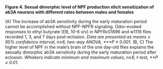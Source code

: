 **Figure 4. Sexual dimorphic level of NPF production elicit sensitization of ab3A neurons with different rates between males and females**

(A) The increase of ab3A sensitivity during the early maturation period cannot be accomplished without NPF-NPFR signaling. Odor-evoked responses to ethyl butyrate (EB, 10-6 v/v) in NPFRc01896 and w1118 flies recorded 1, 3, and 7 days post-eclosion. _Data are presented as means ± 95% confidence interval, n≥6, two-way ANOVA, ***P ≤ 0.001._ (B, C) The higher level of NPF in the male’s brain of the one day-old flies explains the sexually dimorphic ab3A sensitivity during the early maturation period after eclosion. _Whiskers indicate minimum and maximum values, n≥6, t-test, **P ≤ 0.01._